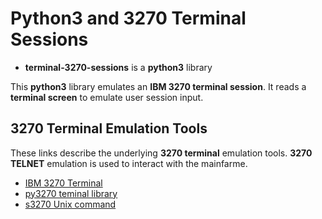 Python3 and 3270 Terminal Sessions
==================================

* **terminal-3270-sessions** is a **python3** library

This **python3** library emulates an **IBM 3270 terminal session**.
It reads a **terminal screen** to emulate user session input.


3270 Terminal Emulation Tools
-----------------------------

These links describe the underlying **3270 terminal** emulation tools.
**3270 TELNET** emulation is used to interact with the mainfarme.


* [IBM 3270 Terminal](https://en.wikipedia.org/wiki/IBM_3270)
* [py3270 teminal library](https://pypi.python.org/pypi/py3270/0.3.3)
* [s3270 Unix command](http://x3270.bgp.nu/Unix/s3270-man.html)
